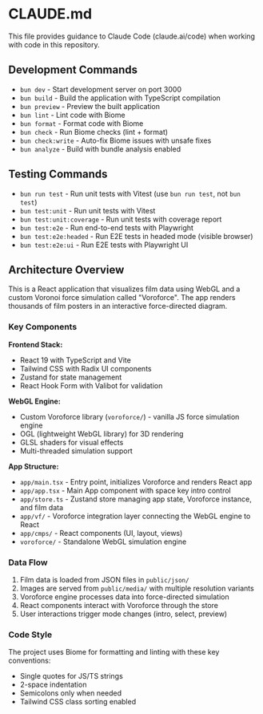 # CLAUDE.md

This file provides guidance to Claude Code (claude.ai/code) when working with code in this repository.

## Development Commands

- `bun dev` - Start development server on port 3000
- `bun build` - Build the application with TypeScript compilation
- `bun preview` - Preview the built application
- `bun lint` - Lint code with Biome
- `bun format` - Format code with Biome  
- `bun check` - Run Biome checks (lint + format)
- `bun check:write` - Auto-fix Biome issues with unsafe fixes
- `bun analyze` - Build with bundle analysis enabled

## Testing Commands

- `bun run test` - Run unit tests with Vitest (use `bun run test`, not `bun test`)
- `bun test:unit` - Run unit tests with Vitest  
- `bun test:unit:coverage` - Run unit tests with coverage report
- `bun test:e2e` - Run end-to-end tests with Playwright
- `bun test:e2e:headed` - Run E2E tests in headed mode (visible browser)
- `bun test:e2e:ui` - Run E2E tests with Playwright UI

## Architecture Overview

This is a React application that visualizes film data using WebGL and a custom Voronoi force simulation called "Voroforce". The app renders thousands of film posters in an interactive force-directed diagram.

### Key Components

**Frontend Stack:**
- React 19 with TypeScript and Vite
- Tailwind CSS with Radix UI components
- Zustand for state management
- React Hook Form with Valibot for validation

**WebGL Engine:**
- Custom Voroforce library (`voroforce/`) - vanilla JS force simulation engine
- OGL (lightweight WebGL library) for 3D rendering
- GLSL shaders for visual effects
- Multi-threaded simulation support

**App Structure:**
- `app/main.tsx` - Entry point, initializes Voroforce and renders React app
- `app/app.tsx` - Main App component with space key intro control
- `app/store.ts` - Zustand store managing app state, Voroforce instance, and film data
- `app/vf/` - Voroforce integration layer connecting the WebGL engine to React
- `app/cmps/` - React components (UI, layout, views)
- `voroforce/` - Standalone WebGL simulation engine

### Data Flow

1. Film data is loaded from JSON files in `public/json/`
2. Images are served from `public/media/` with multiple resolution variants
3. Voroforce engine processes data into force-directed simulation
4. React components interact with Voroforce through the store
5. User interactions trigger mode changes (intro, select, preview)

### Code Style

The project uses Biome for formatting and linting with these key conventions:
- Single quotes for JS/TS strings
- 2-space indentation
- Semicolons only when needed
- Tailwind CSS class sorting enabled
